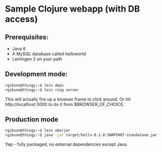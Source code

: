 # Sample Clojure webapp (with DB access)

## Prerequisites: 
* Java 6
* A MySQL database called _helloworld_
* Leiningen 2 on your path

## Development mode:

```bash
rgibson@thingy:~$ lein deps
rgibson@thingy:~$ lein ring server
```

This will actually fire up a browser frame to click around.
Or hit http://localhost:3000 to do it from $BROWSER_OF_CHOICE.

## Production mode
```bash
rgibson@thingy:~$ lein uberjar
rgibson@thingy:~$ java -jar target/hello-0.1.0-SNAPSHOT-standalone.jar
```

Yep - fully packaged, no external dependencies except Java.



